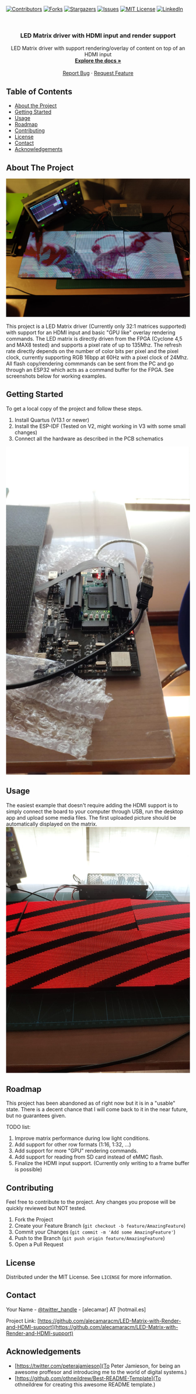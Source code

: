 <!-- PROJECT SHIELDS -->
<!--
*** I'm using markdown "reference style" links for readability.
*** Reference links are enclosed in brackets [ ] instead of parentheses ( ).
*** See the bottom of this document for the declaration of the reference variables
*** for contributors-url, forks-url, etc. This is an optional, concise syntax you may use.
*** https://www.markdownguide.org/basic-syntax/#reference-style-links
-->
[![Contributors][contributors-shield]][contributors-url]
[![Forks][forks-shield]][forks-url]
[![Stargazers][stars-shield]][stars-url]
[![Issues][issues-shield]][issues-url]
[![MIT License][license-shield]][license-url]
[![LinkedIn][linkedin-shield]][linkedin-url]



<!-- PROJECT LOGO -->
<br />
<p align="center">
  <h3 align="center">LED Matrix driver with HDMI input and render support</h3>

  <p align="center">
    LED Matrix driver with support rendering/overlay of content on top of an HDMI input
    <br />
    <a href="https://github.com/alecamaracm/LED-Matrix-with-Render-and-HDMI-support"><strong>Explore the docs »</strong></a>
    <br />
    <br />
    <a href="https://github.com/alecamaracm/LED-Matrix-with-Render-and-HDMI-support/issues">Report Bug</a>
    ·
    <a href="https://github.com/alecamaracm/LED-Matrix-with-Render-and-HDMI-support/issues">Request Feature</a>
  </p>
</p>



<!-- TABLE OF CONTENTS -->
## Table of Contents

* [About the Project](#about-the-project)
* [Getting Started](#getting-started)
* [Usage](#usage)
* [Roadmap](#roadmap)
* [Contributing](#contributing)
* [License](#license)
* [Contact](#contact)
* [Acknowledgements](#acknowledgements)



<!-- ABOUT THE PROJECT -->
## About The Project

[![Product Name Screen Shot][screenshot1]](https://example.com)

This project is a LED Matrix driver (Currently only 32:1 matrices supported) with support for an HDMI input and basic "GPU like" overlay rendering commands.
The LED matrix is directly driven from the FPGA (Cyclone 4,5 and MAX8 tested) and supports a pixel rate of up to 135Mhz.
The refresh rate directly depends on the number of color bits per pixel and the pixel clock, currently supporting RGB 16bpp at 60Hz with a pixel clock of 24Mhz.
All flash copy/rendering commmands can be sent from the PC and go through an ESP32 which acts as a command buffer for the FPGA.
See screenshots below for working examples.

<!-- GETTING STARTED -->
## Getting Started

To get a local copy of the project and follow these steps.

1. Install Quartus (V13.1 or newer)
2. Install the ESP-IDF (Tested on V2, might working in V3 with some small changes)
3. Connect all the hardware as described in the PCB schematics

[![Product Name Screen Shot][screenshot3]](https://example.com)

<!-- USAGE EXAMPLES -->
## Usage

The easiest example that doesn't require adding the HDMI support is to simply connect the board to your computer through USB, run the desktop app and upload some media files.
The first uploaded picture should be automatically displayed on the matrix.
[![Product Name Screen Shot][screenshot2]](https://example.com)

<!-- ROADMAP -->
## Roadmap
This project has been abandoned as of right now but it is in a "usable" state. There is a decent chance that I will come back to it in the near future, but no guarantees given.

TODO list:
1. Improve matrix performance during low light conditions.
2. Add support for other row formats (1:16, 1:32, ...)
3. Add support for more "GPU" rendering commands.
4. Add support for reading from SD card instead of eMMC flash.
5. Finalize the HDMI input support. (Currently only writing to a frame buffer is possible)

<!-- CONTRIBUTING -->
## Contributing

Feel free to contribute to the project. Any changes you propose will be quickly reviewed but NOT tested.

1. Fork the Project
2. Create your Feature Branch (`git checkout -b feature/AmazingFeature`)
3. Commit your Changes (`git commit -m 'Add some AmazingFeature'`)
4. Push to the Branch (`git push origin feature/AmazingFeature`)
5. Open a Pull Request



<!-- LICENSE -->
## License

Distributed under the MIT License. See `LICENSE` for more information.



<!-- CONTACT -->
## Contact

Your Name - [@twitter_handle](https://twitter.com/alecamaracm) - [alecamar] AT [hotmail.es]

Project Link: [https://github.com/alecamaracm/LED-Matrix-with-Render-and-HDMI-support](https://github.com/alecamaracm/LED-Matrix-with-Render-and-HDMI-support)



<!-- ACKNOWLEDGEMENTS -->
## Acknowledgements

* [https://twitter.com/peterajamieson](To Peter Jamieson, for being an awesome proffesor and introducing me to the world of digital systems.)
* [https://github.com/othneildrew/Best-README-Template](To othneildrew for creating this awesome README template.)


<!-- MARKDOWN LINKS & IMAGES -->
<!-- https://www.markdownguide.org/basic-syntax/#reference-style-links -->
[contributors-shield]: https://img.shields.io/github/contributors/alecamaracm/repo.svg?style=flat-square
[contributors-url]: https://github.com/alecamaracm/repo/graphs/contributors
[forks-shield]: https://img.shields.io/github/forks/alecamaracm/repo.svg?style=flat-square
[forks-url]: https://github.com/alecamaracm/repo/network/members
[stars-shield]: https://img.shields.io/github/stars/alecamaracm/repo.svg?style=flat-square
[stars-url]: https://github.com/alecamaracm/repo/stargazers
[issues-shield]: https://img.shields.io/github/issues/alecamaracm/repo.svg?style=flat-square
[issues-url]: https://github.com/alecamaracm/repo/issues
[license-shield]: https://img.shields.io/github/license/alecamaracm/repo.svg?style=flat-square
[license-url]: https://github.com/alecamaracm/repo/blob/master/LICENSE.txt
[linkedin-shield]: https://img.shields.io/badge/-LinkedIn-black.svg?style=flat-square&logo=linkedin&colorB=555
[linkedin-url]: https://linkedin.com/in/alecamaracm
[screenshot1]: images/MatrixLS.jpeg
[screenshot2]: images/PatternRendering.jpeg
[screenshot3]: images/PCB.jpeg